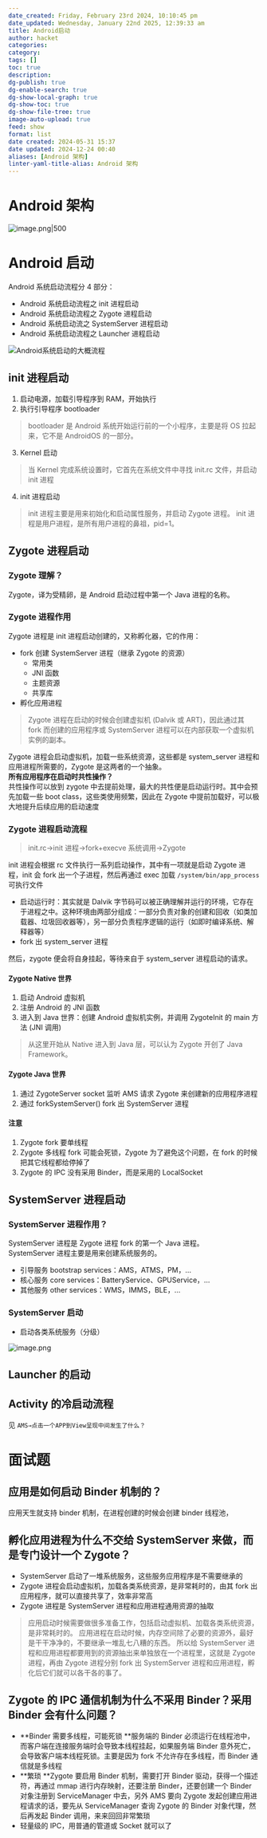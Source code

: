 ```yaml
---
date_created: Friday, February 23rd 2024, 10:10:45 pm
date_updated: Wednesday, January 22nd 2025, 12:39:33 am
title: Android启动
author: hacket
categories: 
category: 
tags: []
toc: true
description: 
dg-publish: true
dg-enable-search: true
dg-show-local-graph: true
dg-show-toc: true
dg-show-file-tree: true
image-auto-upload: true
feed: show
format: list
date created: 2024-05-31 15:37
date updated: 2024-12-24 00:40
aliases: [Android 架构]
linter-yaml-title-alias: Android 架构
---
```


# Android 架构

![image.png|500](https://cdn.nlark.com/yuque/0/2022/png/694278/1655392017128-c47148fd-ae16-4e10-ba8c-c1fe09f2f0f6.png#averageHue=%236da43d&clientId=u41c0985a-0594-4&from=paste&height=1001&id=Z86MF&originHeight=2038&originWidth=1384&originalType=url&ratio=1&rotation=0&showTitle=false&size=240856&status=done&style=none&taskId=udfc743f7-0f49-49f3-81c2-a8f9633049f&title=&width=680)

# Android 启动

Android 系统启动流程分 4 部分：

- Android 系统启动流程之 init 进程启动
- Android 系统启动流程之 Zygote 进程启动
- Android 系统启动流之 SystemServer 进程启动
- Android 系统启动流程之 Launcher 进程启动

![Android系统启动的大概流程](https://cdn.nlark.com/yuque/0/2023/png/694278/1673965762993-1d42e9d6-bafe-4901-a989-5e00103026f8.png#averageHue=%23dad9e6&clientId=uce35c36f-2dcc-4&from=paste&height=544&id=ueb7a021b&originHeight=1331&originWidth=1343&originalType=binary&ratio=1&rotation=0&showTitle=true&size=272019&status=done&style=none&taskId=u21e4d074-983c-4237-a455-13381a3e995&title=Android%E7%B3%BB%E7%BB%9F%E5%90%AF%E5%8A%A8%E7%9A%84%E5%A4%A7%E6%A6%82%E6%B5%81%E7%A8%8B&width=549 "Android系统启动的大概流程")

## init 进程启动

1. 启动电源，加载引导程序到 RAM，开始执行
2. 执行引导程序 bootloader

> bootloader 是 Android 系统开始运行前的一个小程序，主要是将 OS 拉起来，它不是 AndroidOS 的一部分。

3. Kernel 启动

> 当 Kernel 完成系统设置时，它首先在系统文件中寻找 init.rc 文件，并启动 init 进程

4. init 进程启动

> init 进程主要是用来初始化和启动属性服务，并启动 Zygote 进程。
> init 进程是用户进程，是所有用户进程的鼻祖，pid=1。

## Zygote 进程启动

### Zygote 理解？

Zygote，译为受精卵，是 Android 启动过程中第一个 Java 进程的名称。

### Zygote 进程作用

Zygote 进程是 init 进程启动创建的，又称孵化器，它的作用：

- fork 创建 SystemServer 进程（继承 Zygote 的资源）
  - 常用类
  - JNI 函数
  - 主题资源
  - 共享库
- 孵化应用进程

> Zygote 进程在启动的时候会创建虚拟机 (Dalvik 或 ART)，因此通过其 fork 而创建的应用程序或 SystemServer 进程可以在内部获取一个虚拟机实例的副本。

Zygote 进程会启动虚拟机，加载一些系统资源，这些都是 system_server 进程和应用进程所需要的，Zygote 是这两者的一个抽象。<br />**所有应用程序在启动时共性操作？**<br />共性操作可以放到 zygote 中去提前处理，最大的共性便是启动运行时。其中会预先加载一些 boot class，这些类使用频繁，因此在 Zygote 中提前加载好，可以极大地提升后续应用的启动速度

### Zygote 进程启动流程

> init.rc→init 进程→fork+execve 系统调用→Zygote

init 进程会根据 rc 文件执行一系列启动操作，其中有一项就是启动 Zygote 进程，init 会 fork 出一个子进程，然后再通过 exec 加载 `/system/bin/app_process` 可执行文件

- 启动运行时：其实就是 Dalvik 字节码可以被正确理解并运行的环境，它存在于进程之中。这种环境由两部分组成：一部分负责对象的创建和回收（如类加载器、垃圾回收器等），另一部分负责程序逻辑的运行（如即时编译系统、解释器等）
- fork 出 system_server 进程

然后，zygote 便会将自身挂起，等待来自于 system_server 进程启动的请求。

#### Zygote Native 世界

1. 启动 Android 虚拟机
2. 注册 Android 的 JNI 函数
3. 进入到 Java 世界：创建 Android 虚拟机实例，并调用 ZygoteInit 的 main 方法 (JNI 调用)

> 从这里开始从 Native 进入到 Java 层，可以认为 Zygote 开创了 Java Framework。

#### Zygote Java 世界

1. 通过 ZygoteServer socket 监听 AMS 请求 Zygote 来创建新的应用程序进程
2. 通过 forkSystemServer() fork 出 SystemServer 进程

#### 注意

1. Zygote fork 要单线程
2. Zygote 多线程 fork 可能会死锁，Zygote 为了避免这个问题，在 fork 的时候把其它线程都给停掉了
3. Zygote 的 IPC 没有采用 Binder，而是采用的 LocalSocket

## SystemServer 进程启动

### SystemServer 进程作用？

SystemServer 进程是 Zygote 进程 fork 的第一个 Java 进程。<br />SystemServer 进程主要是用来创建系统服务的。

- 引导服务 bootstrap services：AMS，ATMS，PM，…
- 核心服务 core services：BatteryService、GPUService，…
- 其他服务 other services：WMS，IMMS，BLE，…

### SystemServer 启动

- 启动各类系统服务（分级）

![image.png](https://cdn.nlark.com/yuque/0/2023/png/694278/1673971520092-2f052515-727b-47bd-95e9-9752f6916637.png#averageHue=%23eff0f5&clientId=ud6db9b49-480d-4&from=paste&height=548&id=uab0c6049&originHeight=841&originWidth=1137&originalType=binary&ratio=1&rotation=0&showTitle=false&size=259121&status=done&style=none&taskId=ub9e12c96-9c72-4c8b-a10a-aaed29607a9&title=&width=741)

## Launcher 的启动

## Activity 的冷启动流程

见 `AMS→点击一个APP到View呈现中间发生了什么？`

# 面试题

## 应用是如何启动 Binder 机制的？

应用天生就支持 binder 机制，在进程创建的时候会创建 binder 线程池，

## 孵化应用进程为什么不交给 SystemServer 来做，而是专门设计一个 Zygote？

- SystemServer 启动了一堆系统服务，这些服务应用程序是不需要继承的
- Zygote 进程会启动虚拟机，加载各类系统资源，是非常耗时的，由其 fork 出应用程序，就可以直接共享了，效率非常高
- Zygote 进程是 SystemServer 进程和应用进程通用资源的抽取

> 应用启动时候需要做很多准备工作，包括启动虚拟机、加载各类系统资源，是非常耗时的。
> 应用进程在启动时候，内存空间除了必要的资源外，最好是干干净净的，不要继承一堆乱七八糟的东西。
> 所以给 SystemServer 进程和应用进程都要用到的资源抽出来单独放在一个进程里，这就是 Zygote 进程，再由 Zygote 进程分别 fork 出 SystemServer 进程和应用进程，孵化后它们就可以各干各的事了。

## Zygote 的 IPC 通信机制为什么不采用 Binder？采用 Binder 会有什么问题？

- **Binder 需要多线程，可能死锁 **服务端的 Binder 必须运行在线程池中，而客户端在连接服务端时会导致本线程挂起，如果服务端 Binder 意外死亡，会导致客户端本线程死锁。主要是因为 fork 不允许存在多线程，而 Binder 通信就是多线程
- **繁琐 **Zygote 要启用 Binder 机制，需要打开 Binder 驱动，获得一个描述符，再通过 mmap 进行内存映射，还要注册 Binder，还要创建一个 Binder 对象注册到 ServiceManager 中去，另外 AMS 要向 Zygote 发起创建应用进程请求的话，要先从 ServiceManager 查询 Zygote 的 Binder 对象代理，然后再发起 Binder 调用，来来回回非常繁琐
- 轻量级的 IPC，用普通的管道或 Socket 就可以了
